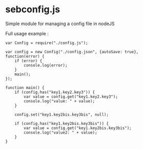 # sebconfig.js
Simple module for managing a config file in nodeJS


Full usage example :
```JS
var Config = require("./config.js");

var config = new Config("./config.json", {autoSave: true}, function(error) {
    if (error) {
        console.log(error);
    }
    main();
});

function main() {
    if (config.has("key1.key2.key3")) {
        var value = config.get("key1.key2.key3");
        console.log("value: " + value);
    }

    config.set("key1.key2bis.key3bis", null);

    if (config.has("key1.key2bis.key3bis")) {
        var value = config.get("key1.key2bis.key3bis");
        console.log("value2: " + value);
    }
}
```

